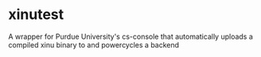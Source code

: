 # xinutest
A wrapper for Purdue University's cs-console that automatically uploads a compiled xinu binary to and powercycles a backend
